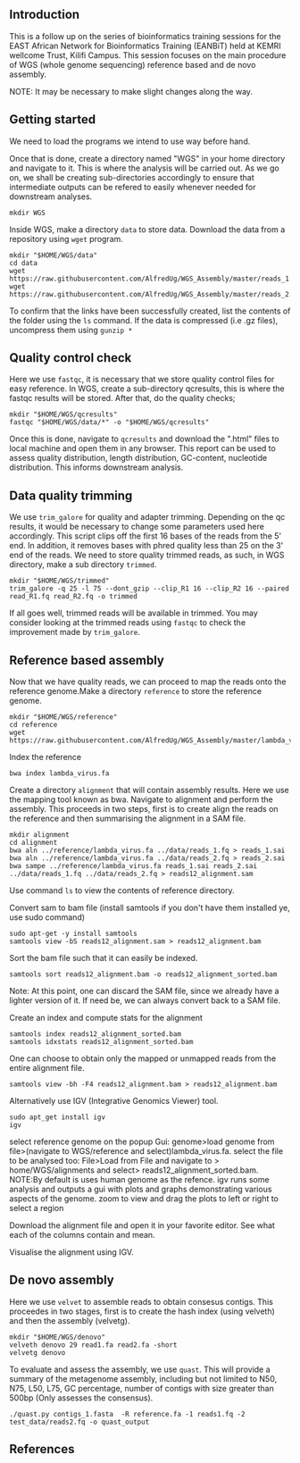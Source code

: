 ## **Introduction**
This is a follow up on the series of bioinformatics training sessions for the EAST African Network for Bioinformatics Training (EANBiT) held at KEMRI wellcome Trust, Kilifi Campus. This session focuses on the main procedure of  WGS (whole genome sequencing) reference based and de novo assembly.

NOTE: It may  be necessary to make slight changes along the way.

## **Getting started**

We need to load the programs we intend to use way before hand.

Once that is done, create a directory named "WGS" in your home directory and navigate to it. This is where the analysis will be carried out. As we go on, we shall be creating sub-directories accordingly to ensure that intermediate outputs can be refered to easily whenever needed for downstream analyses. 
```{r,eval=FALSE,error=FALSE,warning=FALSE,message=FALSE,echo=TRUE}
mkdir WGS
```

Inside WGS, make a directory `data` to store data. Download the data from a repository using `wget` program. 
```{r,eval=FALSE,error=FALSE,warning=FALSE,message=FALSE,echo=TRUE}
mkdir "$HOME/WGS/data"
cd data
wget https://raw.githubusercontent.com/AlfredUg/WGS_Assembly/master/reads_1.fq
wget https://raw.githubusercontent.com/AlfredUg/WGS_Assembly/master/reads_2.fq
```

To confirm that the links have been successfully created, list the contents of the folder using the `ls` command. If the data is compressed (i.e .gz files), uncompress them using `gunzip *`

## **Quality control check**
Here we use `fastqc`, it is necessary that we store quality control files for easy reference. In WGS, create a sub-directory qcresults, this is where the fastqc results will be stored.
After that, do the quality checks;
```{r,eval=FALSE,error=FALSE,warning=FALSE,message=FALSE,echo=TRUE}
mkdir "$HOME/WGS/qcresults"
fastqc "$HOME/WGS/data/*" -o "$HOME/WGS/qcresults"
```
Once this is done, navigate to `qcresults` and download the ".html" files to local machine and open them in any browser. This report can be used to assess quality distribution, length distribution, GC-content, nucleotide distribution. This informs downstream analysis.

## **Data quality trimming**
We use `trim_galore` for quality and adapter trimming. Depending on the qc results, it would be necessary to change some parameters used here accordingly. This script clips off the first 16 bases of the reads from the 5' end. In addition, it removes bases with phred quality less than 25 on the 3' end of the reads. We need to store quality trimmed reads, as such, in WGS directory, make a sub directory `trimmed`.
```{r,eval=FALSE,error=FALSE,warning=FALSE,message=FALSE,echo=TRUE}
mkdir "$HOME/WGS/trimmed"
trim_galore -q 25 -l 75 --dont_gzip --clip_R1 16 --clip_R2 16 --paired read_R1.fq read_R2.fq -o trimmed
```
If all goes well, trimmed reads will be available in trimmed.
You may consider looking at the trimmed reads using `fastqc` to check the improvement made by `trim_galore`.

##  **Reference based assembly** 

Now that we have quality reads, we can proceed to map the reads onto the reference genome.Make a directory `reference` to store the reference genome.  
```{r,eval=FALSE,error=FALSE,warning=FALSE,message=FALSE,echo=TRUE}
mkdir "$HOME/WGS/reference"
cd reference
wget https://raw.githubusercontent.com/AlfredUg/WGS_Assembly/master/lambda_virus.fa
```

Index the reference 
```{r,eval=FALSE,error=FALSE,warning=FALSE,message=FALSE,echo=TRUE}
bwa index lambda_virus.fa
```
Create a directory `alignment` that will contain assembly results. Here we use the mapping tool known as bwa. Navigate to alignment and perform the assembly. This proceeds in two steps, first is to create align  the reads on the reference and then summarising the alignment in a SAM file.
```{r,eval=FALSE,error=FALSE,warning=FALSE,message=FALSE,echo=TRUE}
mkdir alignment
cd alignment
bwa aln ../reference/lambda_virus.fa ../data/reads_1.fq > reads_1.sai
bwa aln ../reference/lambda_virus.fa ../data/reads_2.fq > reads_2.sai
bwa sampe ../reference/lambda_virus.fa reads_1.sai reads_2.sai ../data/reads_1.fq ../data/reads_2.fq > reads12_alignment.sam
```

Use command `ls` to view the contents of reference directory.

Convert sam to bam file (install samtools if you don't have them installed ye, use sudo command)

```{r,eval=FALSE,error=FALSE,warning=FALSE,message=FALSE,echo=TRUE}
sudo apt-get -y install samtools
samtools view -bS reads12_alignment.sam > reads12_alignment.bam
```
Sort the bam file such that it can easily be indexed.
```{r,eval=FALSE,error=FALSE,warning=FALSE,message=FALSE,echo=TRUE}
samtools sort reads12_alignment.bam -o reads12_alignment_sorted.bam
```
Note: At this point, one can discard the SAM file, since we already have a lighter version of it. If need be, we can always convert back to a SAM file.

Create an index and compute stats for the alignment
```{r,eval=FALSE,error=FALSE,warning=FALSE,message=FALSE,echo=TRUE}
samtools index reads12_alignment_sorted.bam
samtools idxstats reads12_alignment_sorted.bam
```

One can choose to obtain only the mapped or unmapped reads from the entire alignment file.
```{r,eval=FALSE,error=FALSE,warning=FALSE,message=FALSE,echo=TRUE}
samtools view -bh -F4 reads12_alignment.bam > reads12_alignment.bam
```
Alternatively use IGV (Integrative Genomics Viewer) tool.
```{r,eval=FALSE,error=FALSE,warning=FALSE,message=FALSE,echo=TRUE}
sudo apt_get install igv
igv
```
select reference genome on the popup Gui: genome>load genome from file>(navigate to WGS/reference and select)lambda_virus.fa.
select the file to be analysed too: File>Load from File and navigate to > home/WGS/alignments and select> reads12_alignment_sorted.bam.
NOTE:By default is uses human genome as the refence.
igv runs some analysis and outputs a gui with plots and graphs demonstrating various aspects of the genome.
zoom to view and drag the plots to left or right to select a region

Download the alignment file and open it in your favorite editor. See what each of the columns contain and mean.

Visualise the alignment using IGV.

##  **De novo assembly**
Here we use `velvet` to assemble reads to obtain consesus contigs. This proceedes in two stages, first is to create the hash index (using velveth) and then the assembly (velvetg).
```{r,eval=FALSE,error=FALSE,warning=FALSE,message=FALSE,echo=TRUE}
mkdir "$HOME/WGS/denovo"
velveth denovo 29 read1.fa read2.fa -short
velvetg denovo
```

To evaluate and assess the assembly, we use `quast`. This will provide a summary of the metagenome assembly, including but not limited to N50, N75, L50, L75, GC percentage, number of contigs with size greater than 500bp (Only assesses the consensus).
```{r,eval=FALSE,error=FALSE,warning=FALSE,message=FALSE,echo=TRUE}
./quast.py contigs_1.fasta  -R reference.fa -1 reads1.fq -2 test_data/reads2.fq -o quast_output
```
## **References**
